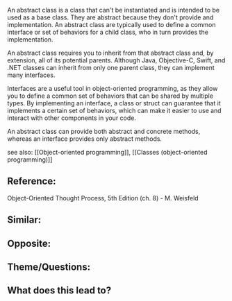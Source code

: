 An abstract class is a class that can't be instantiated and is intended to be used as a base class. They are abstract because they don't provide and implementation. An abstract class are typically used to define a common interface or set of behaviors for a child class, who in turn provides the implementation.

An abstract class requires you to inherit from that abstract class and, by extension, all of its potential parents. Although Java, Objective-C, Swift, and .NET classes can inherit from only one parent class, they can implement many interfaces. 

Interfaces are a useful tool in object-oriented programming, as they allow you to define a common set of behaviors that can be shared by multiple types. By implementing an interface, a class or struct can guarantee that it implements a certain set of behaviors, which can make it easier to use and interact with other components in your code.

An abstract class can provide both abstract and concrete methods, whereas an interface provides only abstract methods.

see also: [[Object-oriented programming]], [[Classes (object-oriented programming)]]

## Reference:
Object-Oriented Thought Process, 5th Edition (ch. 8) - M. Weisfeld

## Similar:

## Opposite:

## Theme/Questions:

## What does this lead to?


